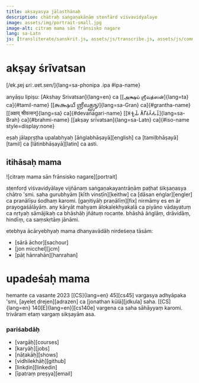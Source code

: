 ```yaml
---
title: akṣayasya jālasthānaḥ
description: chātraḥ saṅgaṇakāṇāṃ stenfārd viśvavidyalaye
image: assets/img/portrait-small.jpg
image-alt: citraṃ mama sān frānsisko nagare
lang: sa-Latn
js: [transliterate/sanskrit.js, assets/js/transcribe.js, assets/js/common.js]
---
```


# akṣay śrīvatsan

[/ɐk.ʂɐj ɕriː.ʋɐt.sɐn/]{lang=sa-phonipa .ipa #ipa-name}

anyāṣu lipiṣu: [Akshay Srivatsan]{lang=en} ca [[அக்ஷய் ஶ்ரீவத்ஸன்]{lang=ta}
ca]{#tamil-name} [[𑌅𑌕𑍍𑌷𑌯𑍍 𑌶𑍍𑌰𑍀𑌵𑌤𑍍𑌸𑌨𑍍]{lang=sa-Gran} ca]{#grantha-name} [[अक्षय्
श्रीवत्सन्]{lang=sa} ca]{#devanagari-name} [[𑀅𑀓𑁆𑀱𑀬𑁆 𑀰𑁆𑀭𑀻𑀯𑀢𑁆𑀲𑀦𑁆]{lang=sa-Brah}
ca]{#brahmi-name} [[akṣay srīvatsan]{lang=sa-Latn} ca]{#iso-name
style=display:none}

eṣaḥ jālapṛṣṭha upalabhyaḥ [āṅglabhāṣayā][english] ca [tamiḷbhāṣayā][tamil] ca
[lātinbhāṣayā][latin] ca asti.

<div id="scripts" style="display:none">
<label for="script">**lipiṃ cino—**</label>
<select lang="sa-Latn" name="script" id="script">
<!-- filled from JS -->
</select>
</div>

## itihāsaḥ mama

![citraṃ mama sān frānsisko nagare][portrait]

sṭenforḍ viśvavidyālaye vijñānaṃ saṅgaṇakayantrāṇāṃ paṭhat śikṣaṇasya
chātro 'smi. saha gurubhyām [kīth vinsṭīn][keithw] ca [dāsan
eṅglar][engler] ca pranālīṣu śodhaṃ karomi. [gaṇitiyāḥ praṇālīṃ][fix]
nirmāmy es en ār prayogaśālāyāṃ. any kāryāt mahyam ālokalekhyakalā ca
piyāno vādayatuṃ ca nṛtyaḥ sāmājikaḥ ca bhāshāḥ jñātuṃ rocante.
bhāshā āṅglāṃ, drāvidāṃ, hindīṃ, ca saṃskṛtāṃ jānāmi.

etebhya ācāryebhyaḥ mama dhanyavādāḥ nirdeśeṇa tāsām:

-   [sārā āchor][sachour]
-   [jon micchel][jcm]
-   [pāṭ hānrahān][hanrahan]

# upadeśaḥ mama

hemante ca vasante 2023 [[CS]{lang=en} 45][cs45] vargasya adhyāpaka
'smi, [ayeleṭ ḍrejen][adrazen] ca [jonathan kūlā][jdkula]
saha. [[CS]{lang=en} 140[E]{lang=en}][cs140e] vargena ca saha sāhāyyaṃ karomi.
trivāram etaṃ vargaṃ sikṣayām asa.

### pariśabdāḥ

-   [vargāḥ][courses]
-   [karyāḥ][jobs]
-   [nāṭakāḥ][shows]
-   [vidhilekhāḥ][github]
-   [linkḍin][linkedin]
-   [īpatraṃ preṣya][email]

<script>
var replacement_words = {
    akshay: 'Akshay',
    shreevatsan: 'Srivatsan',
    ayelet: 'Ayelet',
    drejen: 'Drazen',
    jonathan: 'Jonathan',
    koolaa: 'Kula',
    keeth: 'Keith',
    vinsteen: 'Winstein',
    daasan: 'Dawson',
    englar: 'Engler',
    saaraa: 'Sara',
    aachor: 'Achour',
    jon: 'John',
    micchel: 'Mitchell',
    paat: 'Pat',
    haanrahaan: 'Hanrahan',
    linkdin: 'LinkedIn',
    eepatram: 'e-patram',
};

setup(
    document.getElementById("scripts"),
    document.getElementById("script"),
    [
        ["lātin", "iso", "sa-Latn", null],
        ["devanāgarī", "devanagari", "sa", mapping.to_devanagari],
        ["tamiḻ", "tamil", "sa-Taml", mapping.to_tamil],
        ["tamiḻ-grantha", "tamil-grantha", "sa-Xaaa", mapping.to_tamil_grantha],
        ["grantha", "grantha", "sa-Gran", mapping.to_grantha],
        ["brāhmī", "brahmi", "sa-Brah", mapping.to_brahmi],
        <!-- ["śāradā", "sharada", "sa-Shrd", mapping.to_sharada], -->
        ["sarvadeśīya", "ipa", "sa-phonipa", mapping.to_ipa],
        ["āṅglabhāśā", "anglabhasha", "sa-Latn", mapping.to_english],
    ]
);
</script>
